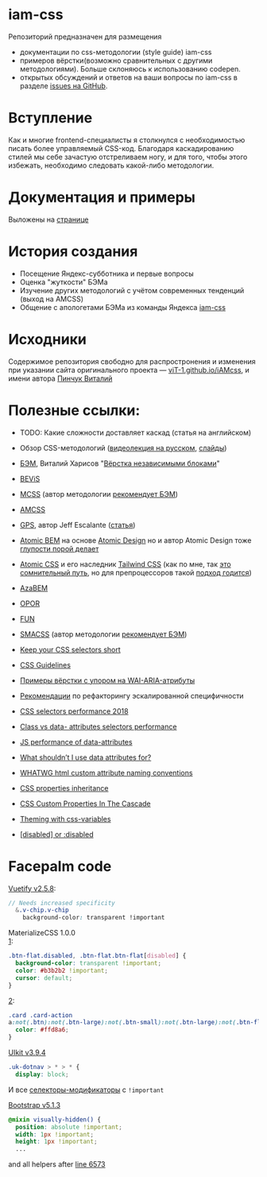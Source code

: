 # iam-css
Репозиторий предназначен для размещения
- документации по css-методологии (style guide) iam-css
- примеров вёрстки(возможно сравнительных с другими методологиями). Больше склоняюсь к использованию codepen.
- открытых обсуждений и ответов на ваши вопросы по iam-css в разделе [issues на GitHub](https://github.com/viT-1/iAMcss/issues).

# Вступление
Как и многие frontend-специалисты я столкнулся с необходимостью писать более управляемый CSS-код.
Благодаря каскадированию стилей мы себе зачастую отстреливаем ногу, и для того, чтобы этого избежать,
необходимо следовать какой-либо методологии.

# Документация и примеры
Выложены на [странице](https://github.com/viT-1/iAMcss/blob/master/styleguide.md)

# История создания
- Посещение Яндекс-субботника и первые вопросы
- Оценка "жуткости" БЭМа
- Изучение других методологий с учётом современных тенденций (выход на AMCSS)
- Общение с апологетами БЭМа из команды Яндекса [iam-css](https://github.com/bem/bem-method/issues/455)

# Исходники
Cодержимое репозитория свободно для распростронения и изменения при указании сайта оригинального проекта — [viT-1.github.io/iAMcss](https://viT-1.github.io/iAMcss),
и имени автора [Пинчук Виталий](http://viT-1.blogspot.com)

# Полезные ссылки:
- TODO: Какие сложности доставляет каскад (статья на английском)
- Обзор CSS-методологий ([видеолекция на русском](https://www.youtube.com/watch?v=P4ag4JSNWTM), [слайды](http://www.slideshare.net/ElizavetaSelivanova/ss-49224792))
- [БЭМ](http://ru.bem.info/), Виталий Харисов "[Вёрстка независимыми блоками](http://vitaly.harisov.name/article/independent-blocks.html)"
- [BEViS](https://github.com/bevis-ui/docs/blob/master/faq/bem-vs-bevis.md)
- [MCSS](https://github.com/operatino/MCSS#readme) (автор методологии [рекомендует БЭМ](https://habrahabr.ru/post/256109/#comment_8442829))
- [AMCSS](https://amcss.github.io/)
- [GPS](https://github.com/jescalan/gps), автор Jeff Escalante ([статья](https://medium.com/@jescalan/bem-is-terrible-f421495d093a))
- [Atomic BEM](https://css-tricks.com/abem-useful-adaptation-bem/) на основе [Atomic Design](https://atomicdesign.bradfrost.com/table-of-contents/) но и автор Atomic Design тоже [глупости порой делает](https://github.com/bradfrost/atomic-design/issues/125)
- [Atomic CSS](https://acss.io/) и его наследник [Tailwind CSS](https://tailwindcss.com/) (как по мне, так [это сомнительный путь](http://vit-1.blogspot.com/2021/11/tailwind-css-bem.html), но для препроцессоров такой [подход годится](https://willwillems.com/posts/using-scoped-bem-with-tailwind.html#tailwind))
- [AzaBEM](http://azagroup.ru/azabem-css-method/)
- [OPOR](http://nano.sapegin.ru/all/opor-methodology)
- [FUN](https://benfrain.com/enduring-css-writing-style-sheets-rapidly-changing-long-lived-projects/)
- [SMACSS](https://smacss.com/) (автор методологии [рекомендует БЭМ](https://twitter.com/snookca/status/606908589295464449))

- [Keep your CSS selectors short](https://csswizardry.com/2012/05/keep-your-css-selectors-short/)
- [CSS Guidelines](https://github.com/chris-pearce/css-guidelines)
- [Примеры вёрстки с упором на WAI-ARIA-атрибуты](http://oaa-accessibility.org/)
- [Рекомендации](https://github.com/mediaelement/mediaelement/issues/1849#issuecomment-249254251) по рефакторингу эскалированной специфичности
- [CSS selectors performance 2018](https://www.sitepoint.com/optimizing-css-id-selectors-and-other-myths/)
- [Class vs data- attributes selectors performance](https://gomakethings.com/how-performant-are-data-attributes-as-selectors/)
- [JS performance of data-attributes](https://jsperf.com/data-dataset)
- [What shouldn’t I use data attributes for?](http://html5doctor.com/html5-custom-data-attributes/)
- [WHATWG html custom attribute naming conventions](https://github.com/whatwg/html/issues/2271)
- [CSS properties inheritance](https://meyerweb.com/eric/articles/webrev/199903.html)
- [CSS Custom Properties In The Cascade](https://www.smashingmagazine.com/2019/07/css-custom-properties-cascade/)
- [Theming with css-variables](https://www.sitepoint.com/css-theming-custom-properties-javascript/)
- [[disabled] or :disabled](https://stackoverflow.com/questions/20141450/should-i-use-css-disabled-pseudo-class-or-disabled-attribute-selector-or-is-i)

# Facepalm code
[Vuetify v2.5.8](https://github.com/vuetifyjs/vuetify/blob/0f980ad51e22ba82e46f750eadcb7a586c802553/packages/vuetify/src/components/VChip/VChip.sass#L188):
```scss
// Needs increased specificity
  &.v-chip.v-chip
    background-color: transparent !important
```

MaterializeCSS 1.0.0<br />
[1](https://github.com/Dogfalo/materialize/blob/80e8ed370487aaf1e2185b028f7deda40da94eb9/dist/css/materialize.css#L5514):
```css
.btn-flat.disabled, .btn-flat.btn-flat[disabled] {
  background-color: transparent !important;
  color: #b3b2b2 !important;
  cursor: default;
}
```

[2](https://github.com/Dogfalo/materialize/blob/80e8ed370487aaf1e2185b028f7deda40da94eb9/dist/css/materialize.css#L4924):
```css
.card .card-action
a:not(.btn):not(.btn-large):not(.btn-small):not(.btn-large):not(.btn-floating):hover {
  color: #ffd8a6;
}
```

[UIkit v3.9.4](https://github.com/uikit/uikit/blob/41d14ad79e0d11392975f840e651e35e42ff24f9/dist/css/uikit.css#L5956)
```css
.uk-dotnav > * > * {
  display: block;
```
И все [селекторы-модификаторы](https://github.com/uikit/uikit/blob/41d14ad79e0d11392975f840e651e35e42ff24f9/dist/css/uikit.css#L7229) с `!important`

[Bootstrap v5.1.3](https://github.com/twbs/bootstrap/blob/1df098361cac04217d6a464c80e890c4335ecb5c/scss/mixins/_visually-hidden.scss)
```scss
@mixin visually-hidden() {
  position: absolute !important;
  width: 1px !important;
  height: 1px !important;
  ...
```
and all helpers after [line 6573](https://github.com/twbs/bootstrap/blob/1df098361cac04217d6a464c80e890c4335ecb5c/dist/css/bootstrap.css#L6573)
